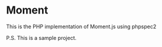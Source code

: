Moment
=============

This is the PHP implementation of Moment.js using phpspec2

P.S. This is a sample project.